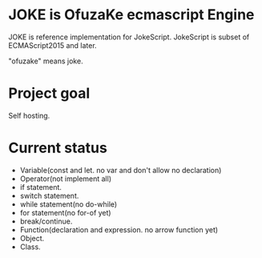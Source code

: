# JOKE is OfuzaKe ecmascript Engine

JOKE is reference implementation for JokeScript.
JokeScript is subset of ECMAScript2015 and later.

"ofuzake" means joke.

# Project goal

Self hosting.

# Current status

* Variable(const and let. no var and don't allow no declaration)
* Operator(not implement all)
* if statement.
* switch statement.
* while statement(no do-while)
* for statement(no for-of yet)
* break/continue.
* Function(declaration and expression. no arrow function yet)
* Object.
* Class.
